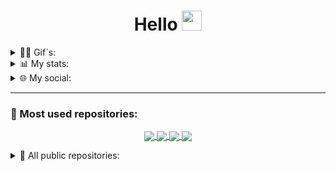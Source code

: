 <!-- Welcome message -->
<h1 align="center">Hello <img src="https://github.com/blackcater/blackcater/raw/main/images/Hi.gif" height="32"/></h1>


<!-- First gif block-->
<details>
<summary>🐱‍👤 Gif`s: </summary>
    <br>
    <img align="center" src="https://c.tenor.com/85r7Pk6D4DcAAAAM/rozen-maiden-black-angel.gif", height=110, weight=95> <img align="center" src="https://c.tenor.com/Y0ZkZqBrUnMAAAAM/anime-aesthetic.gif", weight=95, height=110> <img align="center" src="https://cdn.statically.io/img/i.pinimg.com/originals/4b/28/91/4b2891caae3d814f02938840d020895d.gif", height=110, weight=95> <img align="center" src="https://66.media.tumblr.com/ffc302cb9fd6086c5cae1cb23db38ccf/tumblr_muv8ubhLzn1s3zgrwo1_400.gifv", height=110, weight=95>
</details>

<!-- Secondary stats block -->
<details>
<summary>📊 My stats: </summary>
  <br>
  Coding activity around over last 7 days:
  <a href="https://wakatime.com"><img src="https://wakatime.com/share/@pwp/263c02e7-6701-49e0-bd18-588727aecfb5.svg" /></a>
  Languages activity over last 7 days:
  <a href="https://wakatime.com"><img src="https://wakatime.com/share/@pwp/a2d53862-7375-430a-a0a5-328e98f308c9.svg" /></a>
</details>



<!-- Third social networks block -->
<details>
<summary>🌐 My social:</summary>
  <br>
  <p align="left">
  <a href="https://vk.com/authorpythonkazika" target="blank"><img align="center" src="https://iconsplace.com/wp-content/uploads/_icons/ffffff/256/png/vk-com-icon-18-256.png" alt="" height="25" width="25" /></a> - Vkontakte
  <a href="https://t.me/pwp_programer" target="blank"><img align="center" src="https://cdn3.iconfinder.com/data/icons/flat-emails-action/16/04_send-telegram-paper-plane-512.png" alt="" height="25" width="28" /></a> - Telegram
  <a href="https://discordapp.com/users/781475572622295071" target="blank"><img align="center" src="https://pnggrid.com/wp-content/uploads/2021/05/Discord-Logo-White-1024x780.png" alt="" height="20" width="28" /></a> - Discord
  <a href="mailto:bogdanzadora2005@gmail.com" target="blank"><img align="center" src="https://cdn4.iconfinder.com/data/icons/black-white-social-media/32/email_mail_envelope_send_message-256.png" alt="" height="28" width="28" /></a> - Mail
  </p>
</details>


<!-- Third repositories pin block -->
-----------------------------
<h3 align="left">📌 Most used repositories:</h3>
<p align="center">
<a href="https://github.com/pwp-programer/College_labs">
  <img align="center" src="https://github-readme-stats.vercel.app/api/pin/?username=pwp-programer&repo=College_labs&theme=github_dark" />
</a>
<a href="https://github.com/pwp-programer/Python">
  <img align="center" src="https://github-readme-stats.vercel.app/api/pin/?username=pwp-programer&repo=Python&theme=github_dark" />
<a href="https://github.com/pwp-programer/pwp_gif_bot">
  <img align="center" src="https://github-readme-stats.vercel.app/api/pin/?username=pwp-programer&repo=pwp_gif_bot&theme=github_dark"/>
<a href="https://github.com/pwp-programer/pwp_currency_bot">
  <img align="center" src="https://github-readme-stats.vercel.app/api/pin/?username=pwp-programer&repo=pwp_currency_bot&theme=github_dark"/>
</a>
</p>

<!-- Dropdown repo block -->
<details>
<summary>👥 All public repositories: </summary>
<br>
<p align="center">
<a href="https://github.com/pwp-programer/CSharp">
  <img align="center" src="https://github-readme-stats.vercel.app/api/pin/?username=pwp-programer&repo=CSharp&theme=github_dark" />
</a>
<a href="https://github.com/pwp-programer/pass-generator">
  <img align="center" src="https://github-readme-stats.vercel.app/api/pin/?username=pwp-programer&repo=pass-generator&theme=github_dark" />
<a href="https://github.com/pwp-programer/flip_coin_bot">
  <img align="center" src="https://github-readme-stats.vercel.app/api/pin/?username=pwp-programer&repo=flip_coin_bot&theme=github_dark"/>
<a href="https://github.com/pwp-programer/pwp_weather_bot">
  <img align="center" src="https://github-readme-stats.vercel.app/api/pin/?username=pwp-programer&repo=pwp_weather_bot&theme=github_dark"/>
</p>
</details>

